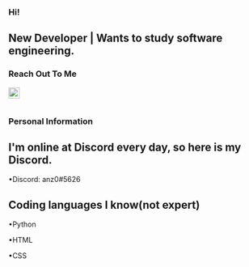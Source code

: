 ### Hi!

## New Developer | Wants to study software engineering.

### Reach Out To Me

[<img width="22" src="https://unpkg.com/simple-icons@v5/icons/telegram.svg" align="left" />][telegram]

<br />
<br />

### Personal Information
## I'm online at Discord every day, so here is my Discord.
•Discord: anz0#5626



## Coding languages I know(not expert)
•Python

•HTML

•CSS

[telegram]: https://t.me/Anzoix
